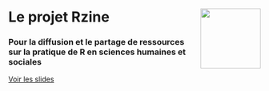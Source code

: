 # Le projet Rzine  [<img src="https://rzine.fr/img/Rzine_logo.png"  align="right" width="120"/>](http://rzine.fr/)
### Pour la diffusion et le partage de ressources sur la pratique de R en sciences humaines et sociales 

[Voir les slides](https://huguespecout.github.io/projet_rzine/)

